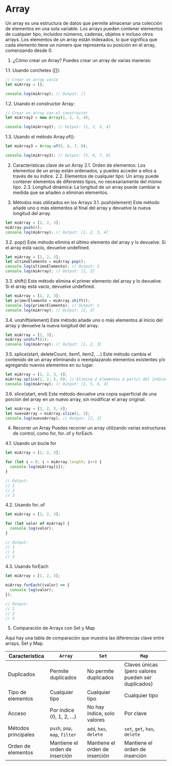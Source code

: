 # Array

Un array es una estructura de datos que permite almacenar una colección de elementos en una sola variable. Los arrays pueden contener elementos de cualquier tipo, incluidos números, cadenas, objetos e incluso otros arrays. Los elementos de un array están indexados, lo que significa que cada elemento tiene un número que representa su posición en el array, comenzando desde 0.

1. ¿Cómo crear un Array?
Puedes crear un array de varias maneras:

1.1. Usando corchetes ([]):

```javascript
// Crear un array vacío
let miArray = [];

console.log(miArray); // Output: []
```

1.2. Usando el constructor Array:

```javascript
// Crear un array con el constructor
let miArray2 = new Array(1, 2, 3, 4);

console.log(miArray2); // Output: [1, 2, 3, 4]
```

1.3. Usando el método Array.of():

```javascript
let miArray3 = Array.of(5, 6, 7, 8);

console.log(miArray3); // Output: [5, 6, 7, 8]
```

2. Características clave de un Array
2.1. Orden de elementos: Los elementos de un array están ordenados, y puedes acceder a ellos a través de su índice.
2.2. Elementos de cualquier tipo: Un array puede contener elementos de diferentes tipos, no necesariamente del mismo tipo.
2.3. Longitud dinámica: La longitud de un array puede cambiar a medida que se añaden o eliminan elementos.

3. Métodos más utilizados en los Arrays
3.1. push(element)
Este método añade uno o más elementos al final del array y devuelve la nueva longitud del array.

```javascript
let miArray = [1, 2, 3];
miArray.push(4);
console.log(miArray); // Output: [1, 2, 3, 4]
```

3.2. pop()
Este método elimina el último elemento del array y lo devuelve. Si el array está vacío, devuelve undefined.

```javascript
let miArray = [1, 2, 3];
let ultimoElemento = miArray.pop();
console.log(ultimoElemento); // Output: 3
console.log(miArray); // Output: [1, 2]
```

3.3. shift()
Este método elimina el primer elemento del array y lo devuelve. Si el array está vacío, devuelve undefined.

```javascript
let miArray = [1, 2, 3];
let primerElemento = miArray.shift();
console.log(primerElemento); // Output: 1
console.log(miArray); // Output: [2, 3]
```

3.4. unshift(element)
Este método añade uno o más elementos al inicio del array y devuelve la nueva longitud del array.

```javascript
let miArray = [2, 3];
miArray.unshift(1);
console.log(miArray); // Output: [1, 2, 3]
```

3.5. splice(start, deleteCount, item1, item2, ...)
Este método cambia el contenido de un array eliminando o reemplazando elementos existentes y/o agregando nuevos elementos en su lugar.

```javascript
let miArray = [1, 2, 3, 4];
miArray.splice(1, 2, 5, 6); // Elimina 2 elementos a partir del índice 1 y agrega 5 y 6
console.log(miArray); // Output: [1, 5, 6, 4]
```

3.6. slice(start, end)
Este método devuelve una copia superficial de una porción del array en un nuevo array, sin modificar el array original.

```javascript
let miArray = [1, 2, 3, 4];
let nuevoArray = miArray.slice(1, 3);
console.log(nuevoArray); // Output: [2, 3]
```

4. Recorrer un Array
Puedes recorrer un array utilizando varias estructuras de control, como for, for..of y forEach.

4.1. Usando un bucle for

```javascript
let miArray = [1, 2, 3];

for (let i = 0; i < miArray.length; i++) {
  console.log(miArray[i]);
}

// Output:
// 1
// 2
// 3
```

4.2. Usando for..of

```javascript
let miArray = [1, 2, 3];

for (let valor of miArray) {
  console.log(valor);
}

// Output:
// 1
// 2
// 3
```

4.3. Usando forEach

```javascript
let miArray = [1, 2, 3];

miArray.forEach((valor) => {
  console.log(valor);
});

// Output:
// 1
// 2
// 3
```

5. Comparación de Arrays con Set y Map

Aquí hay una tabla de comparación que muestra las diferencias clave entre arrays, Set y Map.

| Característica       | `Array`                       | `Set`                        | `Map`                          |
|----------------------|-------------------------------|------------------------------|--------------------------------|
| Duplicados           | Permite duplicados            | No permite duplicados        | Claves únicas (pero valores pueden ser duplicados) |
| Tipo de elementos     | Cualquier tipo                | Cualquier tipo               | Cualquier tipo                 |
| Acceso               | Por índice (0, 1, 2, ...)     | No hay índice, solo valores   | Por clave                      |
| Métodos principales   | `push`, `pop`, `map`, `filter`| `add`, `has`, `delete`      | `set`, `get`, `has`, `delete` |
| Orden de elementos    | Mantiene el orden de inserción| Mantiene el orden de inserción| Mantiene el orden de inserción  |

